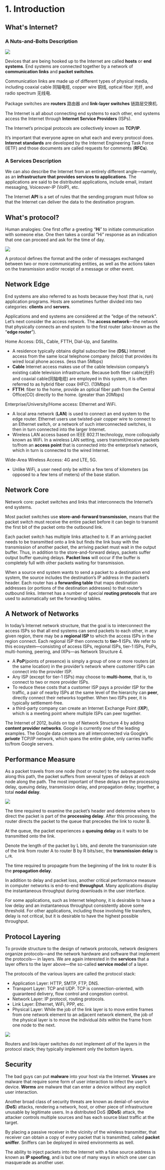 # 1. Introduction

## What's Internet?

### A Nuts-and-Bolts Description

![](../.gitbook/assets/image%20%2812%29.png)

Devices that are being hooked up to the Internet are called **hosts** or **end systems**. End systems are connected together by a network of **communication links** and **packet switches**.

Communication links are made up of different types of physical media, including coaxial cable 同轴电缆, copper wire 铜线, optical fiber 光纤, and radio spectrum 无线电.

Package switches are **routers** 路由器 and **link-layer switches** 链路层交换机.

The Internet is all about connecting end systems to each other, end systems access the Internet through **Internet Service Providers** \(ISPs\).

The Internet’s principal protocols are collectively known as **TCP/IP**.

It’s important that everyone agree on what each and every protocol does. **Internet standards** are developed by the Internet Engineering Task Force \(IETF\) and those documents are called requests for comments \(**RFCs**\).

### A Services Description

We can also describe the Internet from an entirely different angle—namely, as an **infrastructure that provides services to applications**. The applications are said to be distributed applications, include email, instant messaging, Voiceover-IP \(VoIP\), etc.

The Internet **API** is a set of rules that the sending program must follow so that the Internet can deliver the data to the destination program.

## What's protocol?

Human analogies: One first offer a greeting “**Hi**” to initiate communication with someone else. One then takes a cordial “Hi” response as an indication that one can proceed and ask for the time of day.

![](../.gitbook/assets/screen-shot-2018-06-16-at-21.33.43.png)

A protocol defines the format and the order of messages exchanged between two or more communicating entities, as well as the actions taken on the transmission and/or receipt of a message or other event.

## Network Edge

End systems are also referred to as hosts because they host \(that is, run\) application programs. Hosts are sometimes further divided into two categories: **clients** and **servers**.

Applications and end systems are considered at the “edge of the network". Let’s next consider the access network. The **access network**—the network that physically connects an end system to the first router \(also known as the “**edge router**”\). 

Home Access: DSL, Cable, FTTH, Dial-Up, and Satellite. 

* A residence typically obtains digital subscriber line \(**DSL**\) Internet access from the same local telephone company \(telco\) that provides its wired local phone access. \(less than 5Mbps\)
* **Cable** Internet access makes use of the cable television company’s existing cable television infrastructure. Because both fiber cable\(光纤\) and coaxial cable\(同轴电缆\) are employed in this system, it is often referred to as hybrid fiber coax \(HFC\). \(13Mbps\)
* **FTTH**: fiber to the home, provide an optical fiber path from the Central Office\(CO\) directly to the home. \(greater than 20Mbps\)

Enterprise/University/Home access: Ethernet and WiFi.

* A local area network \(**LAN**\) is used to connect an end system to the edge router. Ethernet users use twisted-pair copper wire to connect to an Ethernet switch, or a network of such interconnected switches, is then in turn connected into the larger Internet.
* Wireless LAN access based on IEEE 802.11 technology, more colloquially known as WiFi. In a wireless LAN setting, users transmit/receive packets to/from an **access point** that is connected into the enterprise’s network, which in turn is connected to the wired Internet.

Wide-Area Wireless Access: 4G and LTE, 5G.

* Unlike WiFi, a user need only be within a few tens of kilometers \(as opposed to a few tens of meters\) of the base station.

## Network Core

Network core: packet switches and links that interconnects the Internet’s end systems.

Most packet switches use **store-and-forward transmission**, means that the packet switch must receive the entire packet before it can begin to transmit the first bit of the packet onto the outbound link.

Each packet switch has multiple links attached to it. If an arriving packet needs to be transmitted onto a link but finds the link busy with the transmission of another packet, the arriving packet must wait in the output buffer. Thus, in addition to the store-and-forward delays, packets suffer output buffer queuing delays. **Packet loss** will occur if the buffer is completely full with other packets waiting for transmission.

When a source end system wants to send a packet to a destination end system, the source includes the destination’s IP address in the packet’s header. Each router has a **forwarding table** that maps destination addresses \(or portions of the destination addresses\) to that router’s outbound links. Internet has a number of special **routing protocols** that are used to automatically set the forwarding tables.

## A Network of Networks

In today’s Internet network structure, that the goal is to interconnect the access ISPs so that all end systems can send packets to each other, in any given region, there may be a **regional ISP** to which the access ISPs in the region connect. Each regional ISP then connects to **tier-1** ISPs. We refer to this ecosystem—consisting of access ISPs, regional ISPs, tier-1 ISPs, PoPs, multi-homing, peering, and IXPs—as Network Structure 4.

* A **PoP**\(points of presence\) is simply a group of one or more routers \(at the same location\) in the provider’s network where customer ISPs can connect into the provider ISP.
* Any ISP \(except for tier-1 ISPs\) may choose to **multi-home**, that is, to connect to two or more provider ISPs.
* To reduce these costs that a customer ISP pays a provider ISP for the traffic, a pair of nearby ISPs at the same level of the hierarchy can **peer**, directly connect their networks together. When two ISPs peer, it is typically settlement-free.
* a third-party company can create an Internet Exchange Point \(**IXP**\), which is a meeting point where multiple ISPs can peer together.

The Internet of 2012, builds on top of Network Structure 4 by adding **content provider networks**. Google is currently one of the leading examples. The Google data centers are all interconnected via Google’s _**private**_ TCP/IP network, which spans the entire globe, only carries traffic to/from Google servers.

## Performance Measure

As a packet travels from one node \(host or router\) to the subsequent node along this path, the packet suffers from several types of delays at _each_ node along the path. The most important of these delays are the processing delay, queuing delay, transmission delay, and propagation delay; together, a total **nodal delay**.

![](../.gitbook/assets/screen-shot-2018-06-18-at-12.27.00.png)

The time required to examine the packet’s header and determine where to direct the packet is part of the **processing delay**. After this processing, the router directs the packet to the queue that precedes the link to router B.

At the queue, the packet experiences a **queuing delay** as it waits to be transmitted onto the link.

Denote the length of the packet by L bits, and denote the transmission rate of the link from router A to router B by R bits/sec, the **transmission delay** is `L/R`.

The time required to propagate from the beginning of the link to router B is the **propagation delay**.

In addition to delay and packet loss, another critical performance measure in computer networks is end-to-end **throughput**. Many applications display the instantaneous throughput during downloads in the user interface.

For some applications, such as Internet telephony, it is desirable to have a low delay and an instantaneous throughput consistently above some threshold. For other applications, including those involving file transfers, delay is not critical, but it is desirable to have the highest possible throughput.

## Protocol Layering

To provide structure to the design of network protocols, network designers organize protocols—and the network hardware and software that implement the protocols— in layers. We are again interested in the **services** that a layer offers to the layer above—the so-called **service model** of a layer.

The protocols of the various layers are called the protocol stack: 

* Application Layer: HTTP, SMTP, FTP, DNS.
* Transport Layer: TCP and UDP. TCP is connection-oriented, with guaranteed delivery, flow control and congestion control.
* Network Layer: IP protocol, routing protocols.
* Link Layer: Ethernet, WiFi, PPP, etc.
* Physical Layer: While the job of the link layer is to move entire frames from one network element to an adjacent network element, the job of the physical layer is to move the individual _bits_ within the frame from one node to the next.

![](../.gitbook/assets/screen-shot-2018-06-18-at-13.43.34.png)

Routers and link-layer switches do not implement _all_ of the layers in the protocol stack; they typically implement only the bottom layers.

## Security

The bad guys can put **malware** into your host via the Internet. **Viruses** are malware that require some form of user interaction to infect the user’s device. **Worms** are malware that can enter a device without any explicit user interaction.

Another broad class of security threats are known as denial-of-service \(**DoS**\) attacks, rendering a network, host, or other piece of infrastructure unusable by legitimate users. In a distributed DoS \(**DDoS**\) attack, the attacker controls multiple sources and has each source blast traffic at the target.

By placing a passive receiver in the vicinity of the wireless transmitter, that receiver can obtain a copy of every packet that is transmitted, called **packet sniffer**. Sniffers can be deployed in wired environments as well.

The ability to inject packets into the Internet with a false source address is known as **IP spoofing**, and is but one of many ways in which one user can masquerade as another user.

